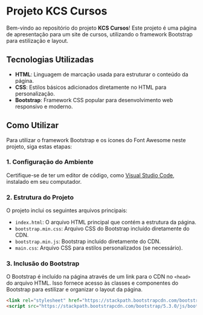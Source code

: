 # Projeto KCS Cursos

Bem-vindo ao repositório do projeto **KCS Cursos**! Este projeto é uma página de apresentação para um site de cursos, utilizando o framework Bootstrap para estilização e layout.

## Tecnologias Utilizadas

- **HTML**: Linguagem de marcação usada para estruturar o conteúdo da página.
- **CSS**: Estilos básicos adicionados diretamente no HTML para personalização.
- **Bootstrap**: Framework CSS popular para desenvolvimento web responsivo e moderno.

## Como Utilizar

Para utilizar o framework Bootstrap e os ícones do Font Awesome neste projeto, siga estas etapas:

### 1. Configuração do Ambiente

Certifique-se de ter um editor de código, como [Visual Studio Code](https://code.visualstudio.com/), instalado em seu computador.

### 2. Estrutura do Projeto

O projeto inclui os seguintes arquivos principais:

- `index.html`: O arquivo HTML principal que contém a estrutura da página.
- `bootstrap.min.css`: Arquivo CSS do Bootstrap incluído diretamente do CDN.
- `bootstrap.min.js`: Bootstrap incluído diretamente do CDN.
- `main.css`: Arquivo CSS para estilos personalizados (se necessário).

### 3. Inclusão do Bootstrap

O Bootstrap é incluído na página através de um link para o CDN no `<head>` do arquivo HTML. Isso fornece acesso às classes e componentes do Bootstrap para estilizar e organizar o layout da página.

```html
<link rel="stylesheet" href="https://stackpath.bootstrapcdn.com/bootstrap/5.3.0/css/bootstrap.min.css">
<script src="https://stackpath.bootstrapcdn.com/bootstrap/5.3.0/js/bootstrap.bundle.min.js"></script>
